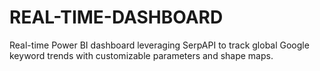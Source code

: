 # REAL-TIME-DASHBOARD
Real-time Power BI dashboard leveraging SerpAPI to track global Google keyword trends with customizable parameters and shape maps.
